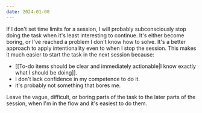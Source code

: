 ```yaml
---
date: 2024-01-08
---
```

If I don't set time limits for a session, I will probably subconsciously stop doing the task when it's least interesting to continue. It's either become boring, or I've reached a problem I don't know how to solve. 
It's a better approach to apply intentionality even to when I stop the session. This makes it much easier to start the task in the next session because:
- [[To-do items should be clear and immediately actionable|I know exactly what I should be doing]].
- I don't lack confidence in my competence to do it.
- it's probably not something that bores me. 

Leave the vague, difficult, or boring parts of the task to the later parts of the session, when I'm in the flow and it's easiest to do them.